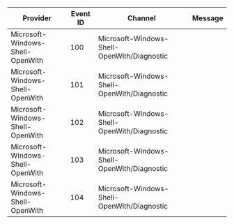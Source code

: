 Provider                          |  Event ID  |  Channel                                      |  Message
----------------------------------|------------|-----------------------------------------------|---------
Microsoft-Windows-Shell-OpenWith  |  100       |  Microsoft-Windows-Shell-OpenWith/Diagnostic  |
Microsoft-Windows-Shell-OpenWith  |  101       |  Microsoft-Windows-Shell-OpenWith/Diagnostic  |
Microsoft-Windows-Shell-OpenWith  |  102       |  Microsoft-Windows-Shell-OpenWith/Diagnostic  |
Microsoft-Windows-Shell-OpenWith  |  103       |  Microsoft-Windows-Shell-OpenWith/Diagnostic  |
Microsoft-Windows-Shell-OpenWith  |  104       |  Microsoft-Windows-Shell-OpenWith/Diagnostic  |